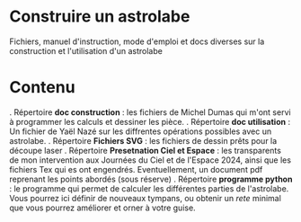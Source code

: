 # Construire un astrolabe
 Fichiers, manuel d'instruction, mode d'emploi et docs diverses sur la construction et l'utilisation d'un astrolabe

# Contenu

. Répertoire **doc construction** : les fichiers de Michel Dumas qui m'ont servi à programmer les calculs et dessiner les pièce. 
. Répertoire **doc utilisation** : Un fichier de Yaël Nazé sur les diffrentes opérations possibles avec un astrolabe. 
. Répertoire **Fichiers SVG** : les fichiers de dessin prêts pour la découpe laser
. Répertoire **Presetnation Ciel et Espace** : les transparents de mon intervention aux Journées du Ciel et de l'Espace 2024, ainsi que les fichiers Tex qui es ont engendrés. Eventuellement, un document pdf reprenant les points abordés (sous réserve)
. Répertoire  **programme python** : le programme qui permet de calculer les différentes parties de l'astrolabe. Vous pourrez ici définir de nouveaux tympans, ou obtenir un *rete* minimal
que vous pourrez améliorer et orner à votre guise. 
